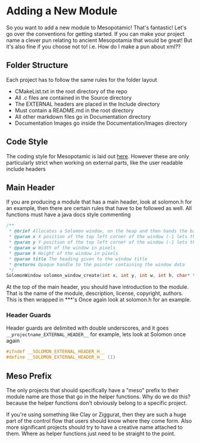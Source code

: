 # Adding a New Module

So you want to add a new module to Mesopotamic! That's fantastic! Let's go over the conventions for getting started. If you can make your project name a clever pun relating to ancient Mesopotamia that would be great! But it's also fine if you choose not to! i.e. How do I make a pun about xml?? 

## Folder Structure

Each project has to follow the same rules for the folder layout 

* CMakeList.txt in the root directory of the repo
* All .c files are contained in the Source directory
* The EXTERNAL headers are placed in the Include directory
* Must contain a README.md in the root directory
* All other markdown files go in Documentation directory
* Documentation Images go inside the Documentation/Images directory 

## Code Style

The coding style for Mesopotamic is laid out [here](CodingStyle.md). However these are only particularly strict when working on external parts, like the user readable include headers

## Main Header

If you are producing a module that has a main header, look at solomon.h for an example, then there are certain rules that have to be followed as well. All functions must have a java docs style commenting 

```c
/**
 * @brief Allocates a Solomon window, on the heap and then hands the basic details over to the internal handle
 * @param x X position of the top left corner of the window (-1 lets the OS decide)
 * @param y Y position of the top left corner of the window (-1 lets the OS decide)
 * @param w Width of the window in pixels
 * @param h Height of the window in pixels
 * @param title The heading given to the window title
 * @returns Opaque handle to the pointer containing the window data
 */
SolomonWindow solomon_window_create(int x, int y, int w, int h, char* title);
```

At the top of the main header, you should have introduction to the module. That is the name of the module, description, license, copyright, authors. This is then wrapped in ***'s Once again look at solomon.h for an example.

### Header Guards 

Header guards are delimited with double underscores, and it goes `__projectname_EXTERNAL_HEADER__` for example, lets look at Solomon once again 

```c
#ifndef __SOLOMON_EXTERNAL_HEADER_H__
#define __SOLOMON_EXTERNAL_HEADER_H__ (1)
```

## Meso Prefix

The only projects that should specifically have a "meso" prefix to their module name are those that go in the helper functions. Why do we do this? because the helper functions don't obviously belong to a specific project. 

If you're using something like Clay or Ziggurat, then they are such a huge part of the control flow that users should know where they come form. Also more significant projects should try to have a creative name attached to them. Where as helper functions just need to be straight to the point.  